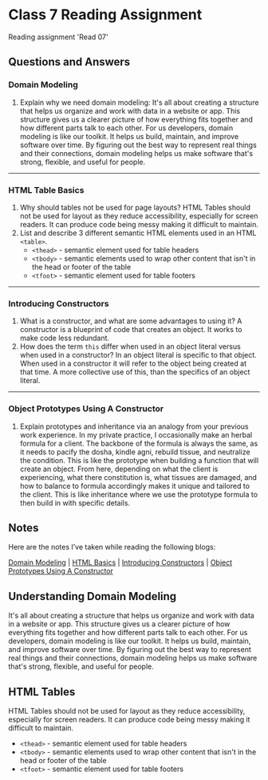 # Class 7 Reading Assignment

Reading assignment 'Read 07'

## Questions and Answers

### Domain Modeling

1. Explain why we need domain modeling: It's all about creating a structure that helps us organize and work with data in a website or app. This structure gives us a clearer picture of how everything fits together and how different parts talk to each other. For us developers, domain modeling is like our toolkit. It helps us build, maintain, and improve software over time. By figuring out the best way to represent real things and their connections, domain modeling helps us make software that's strong, flexible, and useful for people.

-----------------------------------------

### HTML Table Basics

1. Why should tables not be used for page layouts? HTML Tables should not be used for layout as they reduce accessibility, especially for screen readers. It can produce code being messy making it difficult to maintain.
2. List and describe 3 different semantic HTML elements used in an HTML `<table>`.
    * `<thead>` - semantic element used for table headers
    * `<tbody>` - semantic elements used to wrap other content that isn't in the head or footer of the table
    * `<tfoot>` - semantic element used for table footers

-----------------------------------------

### Introducing Constructors

1. What is a constructor, and what are some advantages to using it? A constructor is a blueprint of code that creates an object. It works to make code less redundant.
2. How does the term `this` differ when used in an object literal versus when used in a constructor? In an object literal is specific to that object. When used in a constructor it will refer to the object being created at that time. A more collective use of this, than the specifics of an object literal.

-----------------------------------------

### Object Prototypes Using A Constructor

1. Explain prototypes and inheritance via an analogy from your previous work experience. In my private practice, I occasionally make an herbal formula for a client. The backbone of the formula is always the same, as it needs to pacify the dosha, kindle agni, rebuild tissue, and neutralize the condition. This is like the prototype when building a function that will create an object. From here, depending on what the client is experiencing, what there constitution is, what tissues are damaged, and how to balance to formula accordingly makes it unique and tailored to the client. This is like inheritance where we use the prototype formula to then build in with specific details.

## Notes

Here are the notes I’ve taken while reading the following blogs:

[Domain Modeling](https://github.com/codefellows/domain_modeling#domain-modeling) \| [HTML Basics](https://developer.mozilla.org/en-US/docs/Learn/HTML/Tables/Basics) \| [Introducing Constructors](https://developer.mozilla.org/en-US/docs/Learn/JavaScript/Objects/Basics#introducing_constructors) \| [Object Prototypes Using A Constructor](https://ui.dev/beginners-guide-to-javascript-prototype)

## Understanding Domain Modeling

 It's all about creating a structure that helps us organize and work with data in a website or app. This structure gives us a clearer picture of how everything fits together and how different parts talk to each other. For us developers, domain modeling is like our toolkit. It helps us build, maintain, and improve software over time. By figuring out the best way to represent real things and their connections, domain modeling helps us make software that's strong, flexible, and useful for people.

## HTML Tables

HTML Tables should not be used for layout as they reduce accessibility, especially for screen readers. It can produce code being messy making it difficult to maintain.

* `<thead>` - semantic element used for table headers
* `<tbody>` - semantic elements used to wrap other content that isn't in the head or footer of the table
* `<tfoot>` - semantic element used for table footers